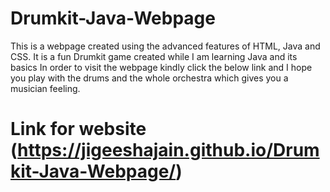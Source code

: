 # Drumkit-Java-Webpage
This is a webpage created using the advanced features of HTML, Java and CSS. It is a fun Drumkit game created while I am learning Java and its basics 
In order to visit the webpage kindly click the below link and I hope you play with the drums and the whole orchestra which gives you a musician feeling.
# Link for website (https://jigeeshajain.github.io/Drumkit-Java-Webpage/)
